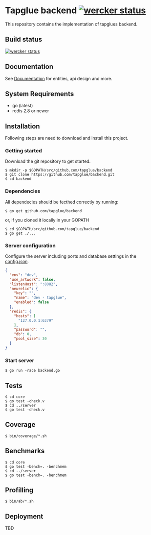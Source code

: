 # Tapglue backend [![wercker status](https://app.wercker.com/status/37a8675b2ae12075851f297ce6a36ead/s/master "wercker status")](https://app.wercker.com/project/bykey/37a8675b2ae12075851f297ce6a36ead)

This repository contains the implementation of tapglues backend.

## Build status

[![wercker status](https://app.wercker.com/status/37a8675b2ae12075851f297ce6a36ead/m/master "wercker status")](https://app.wercker.com/project/bykey/37a8675b2ae12075851f297ce6a36ead)

## Documentation

See [Documentation](https://github.com/tapglue/backend/wiki) for entities, api design and more.

## System Requirements

- go (latest)
- redis 2.8 or newer

## Installation

Following steps are need to download and install this project.

### Getting started

Download the git repository to get started.

```shell
$ mkdir -p $GOPATH/src/github.com/tapglue/backend
$ git clone https://github.com/tapglue/backend.git
$ cd backend
```

### Dependencies

All dependecies should be fecthed correctly by running:

```shell
$ go get github.com/tapglue/backend
```

or, if you cloned it locally in your GOPATH

```shell
$ cd $GOPATH/src/github.com/tapglue/backend
$ go get ./...
```

### Server configuration

Configure the server including ports and database settings in the [config.json](config.json).

```json
{
  "env": "dev",
  "use_artwork": false,
  "listenHost": ":8082",
  "newrelic": {
    "key": "",
    "name": "dev - tapglue",
    "enabled": false
  },
  "redis": {
    "hosts": [
      "127.0.0.1:6379"
    ],
    "password": "",
    "db": 0,
    "pool_size": 30
  }
}
```

### Start server

```shell
$ go run -race backend.go
```

## Tests

```shell
$ cd core
$ go test -check.v
$ cd ../server
$ go test -check.v
```

## Coverage

```shell
$ bin/coverage/*.sh
```

## Benchmarks

```shell
$ cd core
$ go test -bench=. -benchmem
$ cd ../server
$ go test -bench=. -benchmem
```

## Profilling

```shell
$ bin/ab/*.sh
```

## Deployment

TBD
